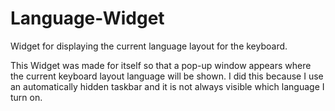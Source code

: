 # Language-Widget
Widget for displaying the current language layout for the keyboard.

This Widget was made for itself so that a pop-up window appears where the current keyboard layout language will be shown. I did this because I use an automatically hidden taskbar and it is not always visible which language I turn on.



